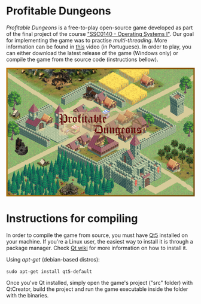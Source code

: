 # Profitable Dungeons

<i>Profitable Dungeons</i> is a free-to-play open-source game developed as part of the final project of the course <a href="https://uspdigital.usp.br/jupiterweb/obterDisciplina?sgldis=SSC0140&codcur=55041&codhab=0">"SSC0140 - Operating Systems I"</a>. Our goal for implementing the game was to practise <i>multi-threading</i>. More information can be found in <a href="https://www.youtube.com/watch?v=1CQ72u19udw&t=3s">this</a> video (in Portuguese). In order to play, you can either download the latest release of the game (Windows only) or compile the game from the source code (instructions bellow).

<p align="center"><a href="https://www.youtube.com/watch?v=1CQ72u19udw&t=3s"><img src="./imgs/profitable_dungeons.png"width="625" height=""></a></p>

# Instructions for compiling

In order to compile the game from source, you must have <a href="https://www.qt.io/download-qt-installer">Qt5</a> installed on your machine. If you're a Linux user, the easiest way to install it is through a package manager. Check <a href="https://wiki.qt.io/Main">Qt wiki</a> for more information on how to install it.

Using <i>apt-get</i> (debian-based distros):

```sudo apt-get install qt5-default```

Once you've Qt installed, simply open the game's project ("src" folder) with QtCreator, build the project and run the game executable inside the folder with the binaries.
